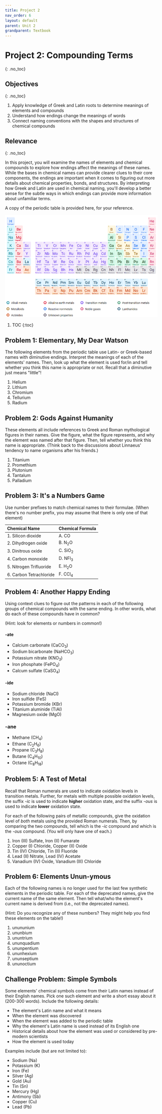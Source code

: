 ```yaml
---
title: Project 2
nav_order: 6
layout: default
parent: Unit 2
grandparent: Textbook
---
```


# Project 2: Compounding Terms
{: .no_toc}

## Objectives
{: .no_toc}

1. Apply knowledge of Greek and Latin roots to determine meanings of elements and compounds
2. Understand how endings change the meanings of words
3. Connect naming conventions with the shapes and structures of chemical compounds

## Relevance
{: .no_toc}

In this project, you will examine the names of elements and chemical compounds to explore how endings affect the meanings of these names. While the bases in chemical names can provide clearer clues to their core components, the endings are important when it comes to figuring out more details about chemical properties, bonds, and structures. By interpreting how Greek and Latin are used in chemical naming, you'll develop a better sense for the subtle ways in which endings can provide more information about unfamiliar terms.

A copy of the periodic table is provided here, for your reference.

![The periodic table of elements](../../../../assets/images/periodic_table.png)

1. TOC
{:toc}

## Problem 1: Elementary, My Dear Watson

The following elements from the periodic table use Latin- or Greek-based names with diminutive endings. Interpret the meanings of each of the elements' names. Then, look up what the element is used for/in and tell whether you think this name is appropriate or not. Recall that a diminutive just means "little"!

1. Helium
2. Lithium
3. Chromium
4. Tellurium
5. Radium

## Problem 2: Gods Against Humanity

These elements all include references to Greek and Roman mythological figures in their names. Give the figure, what the figure represents, and why the element was named after that figure. Then, tell whether you think this name is appropriate. (Think back to the discussions about Linnaeus' tendency to name organisms after his friends.)

1. Titanium
2. Promethium
3. Plutonium
4. Tantalum
5. Palladium

## Problem 3: It's a Numbers Game

Use number prefixes to match chemical names to their formulae. (When there's no number prefix, you may assume that there is only one of that element)

| Chemical Name             | Chemical Formula      |
| :---                      | :---                  |
| 1. Silicon dioxide        | A. CO                 |
| 2. Dihydrogen oxide       | B. N<sub>2</sub>O     |
| 3. Dinitrous oxide        | C. SiO<sub>2</sub>    |
| 4. Carbon monoxide        | D. NFl<sub>3</sub>    |
| 5. Nitrogen Trifluoride   | E. H<sub>2</sub>O     |
| 6. Carbon Tetrachloride   | F. CCl<sub>4</sub>

## Problem 4: Another Happy Ending

Using context clues to figure out the patterns in each of the following groups of chemical compounds with the same ending. In other words, what do each of these compounds have in common? 

(Hint: look for elements or numbers in common!)

#### -ate

- Calcium carbonate (CaCO<sub>3</sub>)
- Sodium bicarbonate (NaHCO<sub>3</sub>)
- Potassium nitrate (KNO<sub>3</sub>)
- Iron phosphate (FePO<sub>4</sub>)
- Calcum sulfate (CaSO<sub>4</sub>)

#### -ide

- Sodium chloride (NaCl)
- Iron sulfide (FeS)
- Potassium bromide (KBr)
- Titanium aluminide (TiAl)
- Magnesium oxide (MgO)

### -ane

- Methane (CH<sub>4</sub>)
- Ethane (C<sub>2</sub>H<sub>6</sub>)
- Propane (C<sub>3</sub>H<sub>8</sub>)
- Butane (C<sub>4</sub>H<sub>10</sub>)
- Octane (C<sub>8</sub>H<sub>18</sub>)

## Problem 5: A Test of Metal

Recall that Roman numerals are used to indicate oxidation levels in transition metals. Further, for metals with multiple possible oxidation levels, the suffix *-ic* is used to indicate **higher** oxidation state, and the suffix *-ous* is used to indicate **lower** oxidation state.

For each of the following pairs of metallic compounds, give the oxidation level of *both* metals using the provided Roman numerals. Then, by comparing the two compounds, tell which is the *-ic* compound and which is the *-ous* compound. (You will only have one of each.)

1. Iron (III) Sulfate, Iron (II) Fumarate
2. Copper (I) Chloride, Copper (II) Oxide
3. Tin (IV) Chloride, Tin (II) Fluoride
4. Lead (II) Nitrate, Lead (IV) Acetate
5. Vanadium (IV) Oxide, Vanadium (III) Chloride

## Problem 6: Elements Unun-ymous

Each of the following names is no longer used for the last few synthetic elements in the periodic table. For each of the deprecated names, give the current name of the same element. Then tell what/who the element's current name is derived from (i.e., not the deprecated names).

(Hint: Do you recognize any of these numbers? They might help you find these elements on the table!)

1. unununium
2. ununbium
3. ununtrium
4. ununquadium
5. ununpentium
6. ununhexium
7. ununseptium
8. ununoctium

## Challenge Problem: Simple Symbols

Some elements' chemical symbols come from their Latin names instead of their English names. Pick one such element and write a short essay about it (200-300 words). Include the following details:

- The element's Latin name and what it means
- When the element was discovered
- When the element was added to the periodic table
- Why the element's Latin name is used instead of its English one
- Historical details about how the element was used or considered by pre-modern scientists
- How the element is used today

Examples include (but are not limited to):

- Sodium (Na)
- Potassium (K)
- Iron (Fe)
- Silver (Ag)
- Gold (Au)
- Tin (Sn)
- Mercury (Hg)
- Antimony (Sb)
- Copper (Cu)
- Lead (Pb)